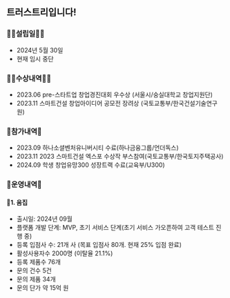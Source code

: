 ## 트러스트리입니다!
### 🙋‍♀️설립일🙋‍♀️
* 2024년 5월 30일
* 현재 임시 중단

### 👩‍💻수상내역👩‍💻
* 2023.06 pre-스타트업 창업경진대회 우수상 (서울시/숭실대학교 창업지원단)
* 2023.11 스마트건설 창업아이디어 공모전 장려상 (국토교통부/한국건설기술연구원)

### 🍿참가내역🍿
* 2023.09 하나소셜벤처유니버시티 수료(하나금융그룹/언더독스)
* 2023.11 2023 스마트건설 엑스포 수상작 부스참여(국토교통부/한국토지주택공사)
* 2024.09 학생 창업유망300 성장트랙 수료(교육부/U300)

### 🧙운영내역🧙
#### 🌈1. 움집
* 출시일: 2024년 09월
* 플랫폼 개발 단계: MVP, 초기 서비스 단계(초기 서비스 가오픈하여 고객 테스트 진행 중)
* 등록 입점사 수: 21개 사 (목표 입점사 80개. 현재 25% 입점 완료)
* 활성사용자수 2000명 (이탈율 21.1%)
* 등록 제품수 76개
* 문의 건수 5건
* 문의 제품 34개
* 문의 단가 약 15억 원
